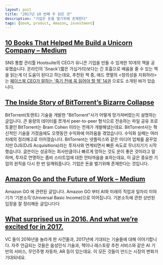 ```yaml
---
layout: post
title: "2017년 10 번째 주 읽은 것"
description: "기업은 돈을 벌기위해 존재한다"
tags: [book, product, Amazon, investment]
---
```


## [10 Books That Helped Me Build a Unicorn Company – Medium](https://medium.com/@invoker/10-books-that-helped-me-build-a-billion-dollar-company-c9c883b4860a#.3spkj8ld6)


SNS 통합 관리툴 Hootsuite의 CEO가 유니콘 기업을 만들 수 있게한 10개의 책을 공유했습니다. 온라인의 'Snack'(짧은 가십거리)보다는 긴 호흡으로 배움을 줄 수 있는 책을 읽는게 더 도움이 된다고 하는데요, 추천된 책 중, 애드 캣멀의 <창의성을 지휘하라> 는 [페이스북 CEO가 말하는 ‘죽기 전에 꼭 읽어야 할 책’ 14권](http://www.bloter.net/archives/250224) 으로도 소개된 바가 있습니다.


## [The Inside Story of BitTorrent’s Bizarre Collapse](https://backchannel.com/the-inside-story-of-bittorrents-bizarre-collapse-a0766a5442d7#.6xwmwpxjf)

BitTorrent(토렌트) 기술을 개발한 "BitTorrent"사가 어떻게 망가져버렸는지 설명하는 글입니다. 큰 용량의 데이터를 쪼개서 peer-to-peer 형식으로 전송하는 파일 공유 프로토콜인 BitTorrent는 Bram Cohen 이라는 천재가 개발해냈는데요. BitTorrent사는 혁신적인 기술을 가졌음에도 오랫동안 수익화에 어려움을 겪었습니다. 수익화 실패는 여러 차례의 정리해고로 이어졌습니다. BitTorrent는 넷플릭스와 같은 미디어 업체를 꿈꾸었지만 DJS(DJS Acquisitions)라는 투자사와 연계되면서 빠른 속도로 무너지기기 시작했습니다. 글쓴이는 성공하는 회사만큼이나 빠르게 망하는 것도 운이 좋은 것이라고 말하며, 투자로 연명하는 좀비 스타트업에 대한 안타까움을 표하는데요, 이 글은 중요한 기업의 원칙을 다시 한 번 일깨워줍니다. 기업은 돈을 벌기위해 존재한다는 것입니다.

## [Amazon Go and the Future of Work – Medium](https://medium.com/@Inside/amazon-go-special-edition-fe22cdc8ae7#.icexxs7ke)


Amazon GO 에 관련된 글입니다. Amazon GO 부터 AI와 미래의 직업과 일자리 이야기가 '기본소득'(Universal Basic Income)으로 이어집니다. 기본소득에 관한 상반된 입장을 잘 정리해둔 글입니다다

## [What surprised us in 2016. And what we’re excited for in 2017.](https://news.greylock.com/what-surprised-us-in-2016-and-what-were-excited-for-in-2017-6ab3686110ca#.wkw875xrn)

VC 들이 2016년을 놀라게 한 사건들과, 2017년에 기대되는 기술들에 대해 이야기합니다. 자주 언급되는 것들은 음성인식 기술과, 책이나 레스토랑 추천 서비스와 같은 AI 기반의 서비스, 무인주행 자동차, AR 등이 있는데요. 이 모든 것들이 만드는 시장의 변화가 기대되네요.
